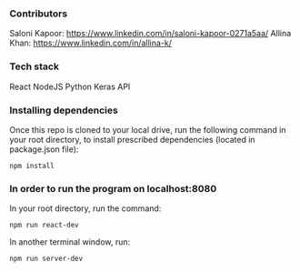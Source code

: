 ### Contributors
Saloni Kapoor: https://www.linkedin.com/in/saloni-kapoor-0271a5aa/
Allina Khan: https://www.linkedin.com/in/allina-k/

### Tech stack
React
NodeJS
Python
Keras API

### Installing dependencies
Once this repo is cloned to your local drive, run the following command in your root directory, to install prescribed dependencies (located in package.json file): 
```
npm install
```

### In order to run the program on localhost:8080
In your root directory, run the command: 
```
npm run react-dev
```

In another terminal window, run:
```
npm run server-dev
```
